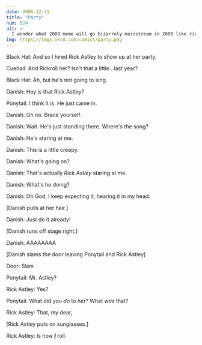 ```yaml
---
date: 2008-12-31
title: "Party"
num: 524
alt: >-
  I wonder what 2008 meme will go bizarrely mainstream in 2009 like rickrolling did in 2007-2008. I accidentally <noun>? Yo, dawg? Place your bets now!
img: https://imgs.xkcd.com/comics/party.png
---
```

Black Hat: And so I hired Rick Astley to show up at her party.

Cueball: And Rickroll her? Isn't that a little...last year?

Black Hat: Ah, but he's not going to sing.

Danish: Hey is that Rick Astley?

Ponytail: I think it is. He just came in.

Danish: Oh no. Brace yourself.

Danish: Wait. He's just standing there. Where's the song?

Danish: He's staring at me.

Danish: This is a little creepy.

Danish: What's going on?

Danish: That's actually *Rick Astley* staring at me.

Danish: What's he doing?

Danish: Oh God, I keep expecting it, hearing it in my head.

[Danish pulls at her hair.]

Danish: Just do it already!

[Danish runs off stage right.]

Danish: AAAAAAAA

[Danish slams the door leaving Ponytail and Rick Astley]

Door: Slam

Ponytail: Mr. Astley?

Rick Astley: Yes?

Ponytail: What did you *do* to her? What *was* that?

Rick Astley: That, my dear,

[Rick Astley puts on sunglasses.]

Rick Astley: Is how ***<u>I</u>*** roll.